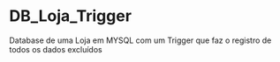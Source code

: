 # DB_Loja_Trigger
Database de uma Loja em MYSQL com um Trigger que faz o registro de todos os dados excluídos
